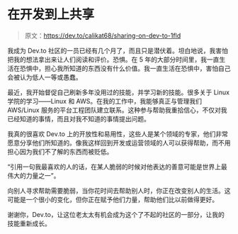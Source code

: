 # 在开发到上共享

> 原文：<https://dev.to/calikat68/sharing-on-dev-to-1fld>

我成为 Dev.to 社区的一员已经有几个月了，而且只是潜伏着。坦白地说，我害怕把我的想法拿出来让人们阅读和评价。恐惧。在 5 年的大部分时间里，我一直生活在恐惧中，担心我所知道的东西没有什么价值。我一直生活在恐惧中，害怕自己会被认为低人一等或愚蠢。

最近，我开始督促自己刷新多年没用过的技能，并学习新的技能。很多关于 Linux 学院的学习——Linux 和 AWS。在我的工作中，我能够真正与管理我们 AWS/Linux 服务的平台工程团队建立联系。这种参与帮助我重拾信心，不仅对我已经知道的事情，而且对我不知道的事情提出问题。

我真的很喜欢 Dev.to 上的开放性和易用性，这些人是某个领域的专家，他们非常愿意分享他们所知道的。像我这样回到开发或运营领域的人可以获得帮助，而不用担心因为我们不了解的东西而被贬低。

“引用一句我最喜欢的人的话，在某人脆弱的时候对他表达的善意可能是世界上最伟大的力量之一”。

向别人寻求帮助需要脆弱，当你花时间去帮助别人时，你正在改变别人的生活。这可能是一个很小的变化，但你正在赋予他们力量，帮助他们比以前做得更好。

谢谢你，Dev.to，让这位老太太有机会成为这个了不起的社区的一部分，让我的技能重新成长。